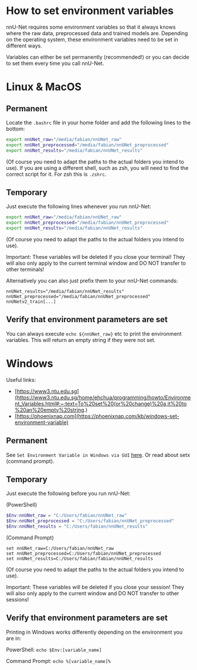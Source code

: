 # How to set environment variables

nnU-Net requires some environment variables so that it always knows where the raw data, preprocessed data and trained 
models are. Depending on the operating system, these environment variables need to be set in different ways.

Variables can either be set permanently (recommended!) or you can decide to set them every time you call nnU-Net. 

# Linux & MacOS

## Permanent
Locate the `.bashrc` file in your home folder and add the following lines to the bottom:

```bash
export nnUNet_raw="/media/fabian/nnUNet_raw"
export nnUNet_preprocessed="/media/fabian/nnUNet_preprocessed"
export nnUNet_results="/media/fabian/nnUNet_results"
```

(Of course you need to adapt the paths to the actual folders you intend to use).
If you are using a different shell, such as zsh, you will need to find the correct script for it. For zsh this is `.zshrc`.

## Temporary
Just execute the following lines whenever you run nnU-Net:
```bash
export nnUNet_raw="/media/fabian/nnUNet_raw"
export nnUNet_preprocessed="/media/fabian/nnUNet_preprocessed"
export nnUNet_results="/media/fabian/nnUNet_results"
```
(Of course you need to adapt the paths to the actual folders you intend to use).

Important: These variables will be deleted if you close your terminal! They will also only apply to the current 
terminal window and DO NOT transfer to other terminals!

Alternatively you can also just prefix them to your nnU-Net commands:

`nnUNet_results="/media/fabian/nnUNet_results" nnUNet_preprocessed="/media/fabian/nnUNet_preprocessed" nnUNetv2_train[...]`

## Verify that environment parameters are set
You can always execute `echo ${nnUNet_raw}` etc to print the environment variables. This will return an empty string if 
they were not set.

# Windows
Useful links:
- [https://www3.ntu.edu.sg](https://www3.ntu.edu.sg/home/ehchua/programming/howto/Environment_Variables.html#:~:text=To%20set%20(or%20change)%20a,it%20to%20an%20empty%20string.)
- [https://phoenixnap.com](https://phoenixnap.com/kb/windows-set-environment-variable)

## Permanent
See `Set Environment Variable in Windows via GUI` [here](https://phoenixnap.com/kb/windows-set-environment-variable). 
Or read about setx (command prompt).

## Temporary
Just execute the following before you run nnU-Net:

(PowerShell)
```PowerShell
$Env:nnUNet_raw = "C:/Users/fabian/nnUNet_raw"
$Env:nnUNet_preprocessed = "C:/Users/fabian/nnUNet_preprocessed"
$Env:nnUNet_results = "C:/Users/fabian/nnUNet_results"
```

(Command Prompt)
```Command Prompt
set nnUNet_raw=C:/Users/fabian/nnUNet_raw
set nnUNet_preprocessed=C:/Users/fabian/nnUNet_preprocessed
set nnUNet_results=C:/Users/fabian/fabian/nnUNet_results
```

(Of course you need to adapt the paths to the actual folders you intend to use).

Important: These variables will be deleted if you close your session! They will also only apply to the current 
window and DO NOT transfer to other sessions!

## Verify that environment parameters are set
Printing in Windows works differently depending on the environment you are in:

PowerShell: `echo $Env:[variable_name]`

Command Prompt: `echo %[variable_name]%`
